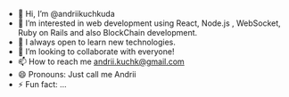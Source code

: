 - 👋 Hi, I’m @andriikuchkuda
- 👀 I’m interested in web development using React, Node.js , WebSocket, Ruby on Rails and also BlockChain development.
- 🌱 I always open to learn new technologies.
- 💞️ I’m looking to collaborate with everyone!
- 📫 How to reach me andrii.kuchk@gmail.com
- 😄 Pronouns: Just call me Andrii
- ⚡ Fun fact: ...

<!---
andriikuchkuda/andriikuchkuda is a ✨ special ✨ repository because its `README.md` (this file) appears on your GitHub profile.
You can click the Preview link to take a look at your changes.
--->
